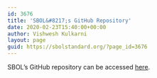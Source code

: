 ```yaml
---
id: 3676
title: 'SBOL&#8217;s GitHub Repository'
date: 2020-02-23T15:40:00+00:00
author: Vishwesh Kulkarni
layout: page
guid: https://sbolstandard.org/?page_id=3676
---
```

SBOL&#8217;s GitHub repository can be accessed [here](https://github.com/SynBioDex/Community-Media).